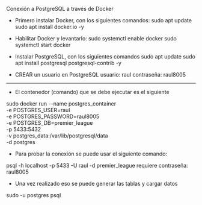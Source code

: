 Conexión a PostgreSQL a través de Docker

- Primero instalar Docker, con los siguientes comandos:
sudo apt update
sudo apt install docker.io -y

- Habilitar Docker y levantarlo:
sudo systemctl enable docker
sudo systemctl start docker

- Instalar PostgreSQL, con los siguientes comandos 
sudo apt update
sudo apt install postgresql postgresql-contrib -y

- CREAR un usuario en PostgreSQL 
usuario: raul
contraseña: raul8005

------------------------------------------------------

- El contenedor (comando) que se debe ejecutar es el siguiente

sudo docker run --name postgres_container \
  -e POSTGRES_USER=raul \
  -e POSTGRES_PASSWORD=raul8005 \
  -e POSTGRES_DB=premier_league \
  -p 5433:5432 \
  -v postgres_data:/var/lib/postgresql/data \
  -d postgres

- Para probar la conexión se puede usar el siguiente comando:

psql -h localhost -p 5433 -U raul -d premier_league
requiere contraseña: raul8005

- Una vez realizado eso se puede generar las tablas y cargar datos

sudo -u postgres psql